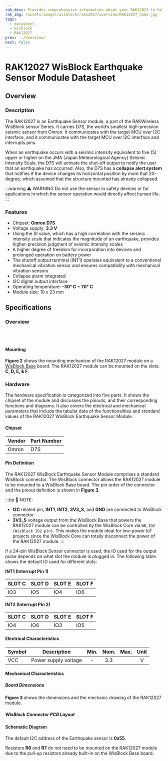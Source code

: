 ```yaml
---
rak_desc: Provides comprehensive information about your RAK12027 to help you use it. This information includes technical specifications, characteristics, and requirements, and it also discusses the device components.
rak_img: /assets/images/wisblock/rak12027/overview/RAK12027_home.jpg
tags:
  - datasheet
  - wisblock
  - RAK12027
prev: ../Overview/
next: false
---
```


# RAK12027 WisBlock Earthquake Sensor Module Datasheet

## Overview

### Description

The RAK12027 is an Earthquake Sensor module, a part of the RAKWireless WisBlock sensor Series. It carries D7S, the world’s smallest high-precision seismic sensor from Omron. It communicates with the target MCU over I2C interface, and it communicates with the target MCU over I2C interface and interrupts pins.

When an earthquake occurs with a seismic intensity equivalent to five (5) upper or higher on the JMA (Japan Meteorological Agency) Seismic Intensity Scale, the D7S will activate the shut-off output to notify the user that an earthquake has occurred. Also, the D7S has a **collapse alert system** that notifies if the device changes its horizontal position by more that 20-degree, which assumed that the structure mounted has already collapsed.

:::warning ⚠️ WARNING
Do not use the sensor in safety devices or for applications in which the sensor operation would directly affect human life.
:::

### Features 

  * Chipset: **Omron D7S**
  * Voltage supply: **3.3&nbsp;V**
  * Using the SI value, which has a high correlation with the seismic intensity scale that indicates the magnitude of an earthquake, provides higher-precision judgment of seismic intensity scales
  * A higher degree of freedom for incorporation into devices and prolonged operation on battery power
  * The shutoff output terminal (INT1) operates equivalent to a conventional mechanical vibration sensor and ensures compatibility with mechanical vibration sensors
  * Collapse alarm integrated
  * I2C digital output interface   
  * Operating temperature: **-30°&nbsp;C ~ 70°&nbsp;C**
  * Module size: 10 x 23&nbsp;mm


## Specifications

### Overview

<br>
<br>

<rk-img
  src="/assets/images/wisblock/rak12027/datasheet/rak12027.png"
  width="30%"
  caption="RAK12027 WisBlock Earthquake Sensor Module top and bottom view"
/>

#### Mounting

**Figure 2** shows the mounting mechanism of the RAK12027 module on a [WisBlock Base](https://docs.rakwireless.com/Product-Categories/WisBlock/#wisblock-base) board. The RAK12027 module can be mounted on the slots: **C, D, E, & F**.

<rk-img
  src="/assets/images/wisblock/rak12027/datasheet/rak12027-mount.png"
  width="50%"
  caption="RAK12027 WisBlock Earthquake Sensor mounting"
/>

### Hardware

The hardware specification is categorized into five parts. It shows the chipset of the module and discusses the pinouts, and their corresponding functions and diagrams. It also covers the electrical and mechanical parameters that include the tabular data of the functionalities and standard values of the RAK12027 WisBlock Earthquake Sensor Module.

#### Chipset

| Vendor | Part Number |
| ------ | ----------- |
| Omron  | D7S         |

#### Pin Definition

The RAK12027 WisBlock Earthquake Sensor Module comprises a standard WisBlock connector. The WisBlock connector allows the RAK12027 module to be mounted to a WisBlock Base board. The pin order of the connector and the pinout definition is shown in **Figure 3**.

<rk-img
  src="/assets/images/wisblock/rak12027/datasheet/RAK12027-pinout.jpg"
  width="70%"
  caption="RAK12027 pinout diagram"
/>

:::tip 📝 NOTE:
- **I2C** related pin, **INT1**, **INT2**, **3V3_S**, and **GND** are connected to WisBlock connector.
- **3V3_S** voltage output from the WisBlock Base that powers the RAK12027 module can be controlled by the WisBlock Core via `WB_IO2 (WisBlock IO2 pin)`. This makes the module ideal for low-power IoT projects since the WisBlock Core can totally disconnect the power of the RAK12027 module.
:::

If a 24-pin WisBlock Sensor connector is used, the IO used for the output pulse depends on what slot the module is plugged in. The following table shows the default IO used for different slots:

**INT1 (Interrupt Pin 1)**  
  
| SLOT C | SLOT D | SLOT E | SLOT F |
| ------ | ------ | ------ | ------ |
| IO3    | IO5    | IO4    | IO6    |


**INT2 (Interrupt Pin 2)**  
  
| SLOT C | SLOT D | SLOT E | SLOT F |
| ------ | ------ | ------ | ------ |
| IO4    | IO6    | IO3    | IO5    |


#### Electrical Characteristics
  
| Symbol | Description          | Min.  | Nom.  | Max.  | Unit  |
| ------ | ---------------------| :---: | :---: | :---: | :---: |
| VCC    | Power supply voltage |   -   |  3.3  |       |   V   |

#### Mechanical Characteristics

##### Board Dimensions

**Figure 3** shows the dimensions and the mechanic drawing of the RAK12027 module.

<rk-img
  src="/assets/images/wisblock/rak12027/datasheet/rak12027-dim.png"
  width="50%"
  caption="RAK12027 mechanical dimensions"
/>

##### WisBlock Connector PCB Layout

<rk-img
  src="/assets/images/wisblock/rak12027/datasheet/wisblock-conn.png"
  width="100%"
  caption="WisBlock Connector PCB footprint and recommendations"
/>

#### Schematic Diagram

The default I2C address of the Earthquake sensor is **0x55**. 

Resistors **R6** and **R7** do not need to be mounted on the RAK12027 module due to the pull-up resistors already built-in on the WisBlock Base board.

<rk-img
  src="/assets/images/wisblock/rak12027/datasheet/rak12027-schem.jpg"
  width="100%"
  caption="RAK12027 schematic diagram"
/>



